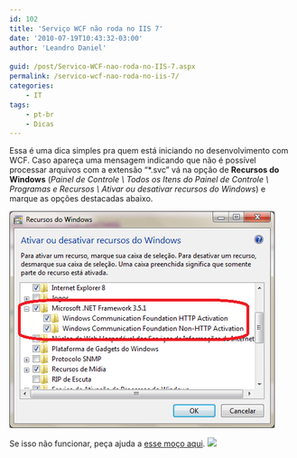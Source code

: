 ```yaml
---
id: 102
title: 'Serviço WCF não roda no IIS 7'
date: '2010-07-19T10:43:32-03:00'
author: 'Leandro Daniel'

guid: /post/Servico-WCF-nao-roda-no-IIS-7.aspx
permalink: /servico-wcf-nao-roda-no-iis-7/
categories:
    - IT
tags:
    - pt-br
    - Dicas
---
```


Essa é uma dica simples pra quem está iniciando no desenvolvimento com WCF. Caso apareça uma mensagem indicando que não é possível processar arquivos com a extensão “\*.svc” vá na opção de **Recursos do Windows** (*Painel de Controle \\ Todos os Itens do Painel de Controle \\ Programas e Recursos \\ Ativar ou desativar recursos do Windows*) e marque as opções destacadas abaixo.

![IIS7 e WCF](/assets/pics/IIS7%20e%20WCF.png "IIS7 e WCF")

Se isso não funcionar, peça ajuda a [esse moço aqui](http://www.israelaece.com/). ![](http://www.leandrodaniel.com/editors/tiny_mce/plugins/emotions/images/smiley-smile.gif)
